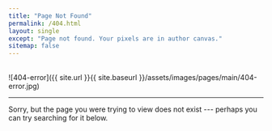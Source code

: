 ```yaml
---
title: "Page Not Found"
permalink: /404.html
layout: single
except: "Page not found. Your pixels are in author canvas."
sitemap: false
--- 
```


<br>
![404-error]({{ site.url }}{{ site.baseurl }}/assets/images/pages/main/404-error.jpg)  
<br>

---  

Sorry, but the page you were trying to view does not exist --- perhaps you can try searching for it below.

<script>
  var GOOG_FIXURL_LANG = 'en';
  var GOOG_FIXURL_SITE = '{{ site.url }}'
</script>
<script src="https://linkhelp.clients.google.com/tbproxy/lh/wm/fixurl.js">
</script>